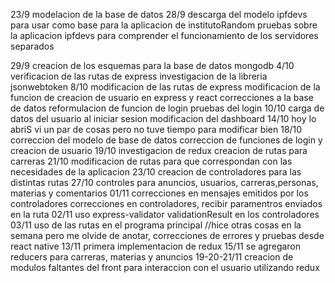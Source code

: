 23/9
modelacion de la base de datos
28/9
descarga del modelo ipfdevs para usar como base para la aplicacion de institutoRandom
pruebas sobre la aplicacion ipfdevs para comprender el funcionamiento de los servidores separados

29/9
creacion de los esquemas para la base de datos mongodb
4/10
verificacion de las rutas de express
investigacion de la libreria jsonwebtoken
8/10
modificacion de las rutas de express
modificacion de la funcion de creacion de usuario en express y react
correcciones a la base de datos
reformulacion de funcion de login
pruebas del login
10/10
carga de datos del usuario al iniciar sesion
modificacion del dashboard
14/10
hoy lo abriS
vi un par de cosas pero no tuve tiempo para modificar bien
18/10
correccion del modelo de base de datos
correccion de funciones de login y creacion de usuario
19/10
investigacion de redux
creacion de rutas para carreras
21/10
modificacion de rutas para que correspondan con las necesidades de la aplicacion
23/10
creacion de controladores para las distintas rutas
27/10
controles para anuncios, usuarios, carreras,personas, materias y comentarios
01/11
correcciones en mensajes emitidos por los controladores
correcciones en controladores, recibir paramentros enviados en la ruta
02/11
uso express-validator validationResult en los controladores
03/11
uso de las rutas en el programa principal
//hice otras cosas en la semana pero me olvide de anotar, correcciones de errores y pruebas desde react native
13/11
primera implementacion de redux
15/11
se agregaron reducers para carreras, materias y anuncios
19-20-21/11
creacion de modulos faltantes del front para interaccion con el usuario utilizando redux